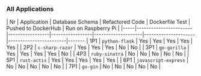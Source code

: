 ### All Applications


| Nr  | Application           | Database Schema | Refactored Code | Dockerfile Test    | Pushed to DockerHub | Run on Raspberry Pi    |
|-----|-----------------------|-----------------|-----------------|--------------------|---------------------|------------------------|-------
| 1P1 | `python-flask`        | Yes             | Yes             | Yes                | Yes                 | Yes                    |
| 2P2 | `c-sharp-razor`       | Yes             | Yes             | Yes                | No                  | No                     |
| 3P1 | `go-gorilla`          | Yes             | Yes             | Yes                | Yes                 | No                     |
| 4P3 | `ruby-sinatra`        | No              | No              | No                 | No                  | No                     |
| 5P1 | `rust-actix`          | Yes             | Yes             | Yes                | Yes                 | Yes                    |
| 6P1 | `javascript-express`  | No              | No              | No                 | No                  | No                     |
| 7P1 | `go-gin`              | No              | No              | No                 | No                  | No                     |
